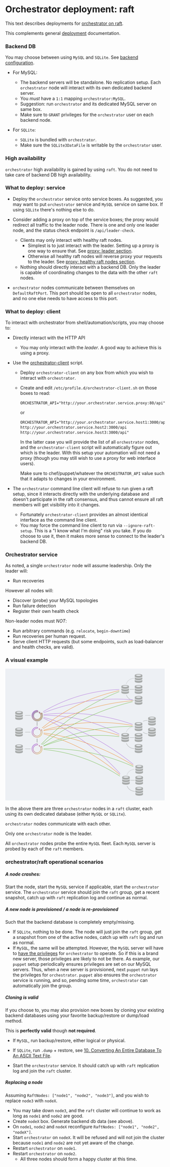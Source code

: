 # Orchestrator deployment: raft

This text describes deployments for [orchestrator on raft](raft.md).

This complements general [deployment](deployment.md) documentation.

### Backend DB

You may choose between using `MySQL` and `SQLite`. See [backend configuration](configuration-backend.md).

- For MySQL:
  - The backend servers will be standalone. No replication setup. Each `orchestrator` node will interact with its own dedicated backend server.
  - You _must_ have a `1:1` mapping `orchestrator:MySQL`.
  - Suggestion: run `orchestrator` and its dedicated MySQL server on same box.
  - Make sure to `GRANT` privileges for the `orchestrator` user on each backend node.

- For `SQLite`:
  - `SQLite` is bundled with `orchestrator`.
  - Make sure the `SQLite3DataFile` is writable by the `orchestrator` user.

### High availability

`orchestrator` high availability is gained by using `raft`. You do not need to take care of backend DB high availability.

### What to deploy: service

- Deploy the `orchestrator` service onto service boxes.
  As suggested, you may want to put `orchestrator` service and `MySQL` service on same box. If using `SQLite` there's nothing else to do.

- Consider adding a proxy on top of the service boxes; the proxy would redirect all traffic to the leader node. There is one and only one leader node, and the status check endpoint is `/api/leader-check`.
  - Clients may only interact with healthy raft nodes.
    - Simplest is to just interact with the leader. Setting up a proxy is one way to ensure that. See [proxy: leader section](raft.md#proxy-leader).
    -  Otherwise all healthy raft nodes will reverse proxy your requests to the leader. See [proxy: healthy raft nodes section](raft.md#proxy-healthy-raft-nodes).
  - Nothing should directly interact with a backend DB. Only the leader is capable of coordinating changes to the data with the other `raft` nodes.

- `orchestrator` nodes communicate between themselves on `DefaultRaftPort`. This port should be open to all `orchestrator` nodes, and no one else needs to have access to this port.

### What to deploy: client

To interact with orchestrator from shell/automation/scripts, you may choose to:

- Directly interact with the HTTP API
  - You may only interact with the _leader_. A good way to achieve this is using a proxy.
- Use the [orchestrator-client](orchestrator-client.md) script.
  - Deploy `orchestrator-client` on any box from which you wish to interact with `orchestrator`.
  - Create and edit `/etc/profile.d/orchestrator-client.sh` on those boxes to read:
    ```
    ORCHESTRATOR_API="http://your.orchestrator.service.proxy:80/api"
    ```
    or
    ```
    ORCHESTRATOR_API="http://your.orchestrator.service.host1:3000/api http://your.orchestrator.service.host2:3000/api http://your.orchestrator.service.host3:3000/api"
    ```
    In the latter case you will provide the list of all `orchestrator` nodes, and the `orchestrator-client` script will automatically figure out which is the leader. With this setup your automation will not need a proxy (though you may still wish to use a proxy for web interface users).

    Make sure to chef/puppet/whatever the `ORCHESTRATOR_API` value such that it adapts to changes in your environment.

- The `orchestrator` command line client will refuse to run given a raft setup, since it interacts directly with the underlying database and doesn't participate in the raft consensus, and thus cannot ensure all raft members will get visibility into it changes.
  - Fortunately `orchestrator-client` provides an almost identical interface as the command line client.
  - You may force the command line client to run via `--ignore-raft-setup`. This is a "I know what I'm doing" risk you take. If you do choose to use it, then it makes more sense to connect to the leader's backend DB.


### Orchestrator service

As noted, a single `orchestrator` node will assume leadership. Only the leader will:

- Run recoveries

However all nodes will:

- Discover (probe) your MySQL topologies
- Run failure detection
- Register their own health check

Non-leader nodes must _NOT_:

- Run arbitrary commands (e.g. `relocate`, `begin-downtime`)
- Run recoveries per human request.
- Serve client HTTP requests (but some endpoints, such as load-balancer and health checks, are valid).

### A visual example

![orchestrator deployment, raft](images/orchestrator-deployment-raft.png)

In the above there are three `orchestrator` nodes in a `raft` cluster, each using its own dedicated database (either `MySQL` or `SQLite`).

`orchestrator` nodes communicate with each other.

Only one `orchestrator` node is the leader.

All `orchestrator` nodes probe the entire `MySQL` fleet. Each `MySQL` server is probed by each of the `raft` members.

### orchestrator/raft operational scenarios

##### A node crashes:

Start the node, start the `MySQL` service if applicable, start the `orchestrator` service. The `orchestrator` service should join the `raft` group, get a recent snapshot, catch up with `raft` replication log and continue as normal.

##### A new node is provisioned / a node is re-provisioned

Such that the backend database is completely empty/missing.

- If `SQLite`, nothing to be done. The node will just join the `raft` group, get a snapshot from one of the active nodes, catch up with `raft` log and run as normal.
- If `MySQL`, the same will be attempted. However, the `MySQL` server will have to [have the privileges](configuration-backend.md#mysql-backend-db-setup) for `orchestrator` to operate. So if this is a brand new server, those privileges are likely to not be there.
  As example, our `puppet` setup periodically ensures privileges are set on our MySQL servers. Thus, when a new server is provisioned, next `puppet` run lays the privileges for `orchestrator`. `puppet` also ensures the `orchestrator` service is running, and so, pending some time, `orchestrator` can automatically join the group.

##### Cloning is valid

If you choose to, you may also provision new boxes by cloning your existing backend databases using your favorite backup/restore  or dump/load method.

This is **perfectly valid** though **not required**.

- If `MySQL`, run backup/restore, either logical or physical.
- If `SQLite`, run `.dump` + restore, see [10. Converting An Entire Database To An ASCII Text File](https://sqlite.org/cli.html).

- Start the `orchestrator` service. It should catch up with `raft` replication log and join the `raft` cluster.

##### Replacing a node

Assuming `RaftNodes: ["node1", "node2", "node3"]`, and you wish to replace `node3` with `nodeX`.

- You may take down `node3`, and the `raft` cluster will continue to work as long as `node1` and `node2` are good.
- Create `nodeX` box. Generate backend db data (see above).
- On `node1`, `node2` and `nodeX` reconfigure `RaftNodes: ["node1", "node2", "nodeX"]`.
- Start `orchestrator` on `nodeX`. It will be refused and will not join the cluster because `node1` and `node2` are not yet aware of the change.
- Restart `orchestrator` on `node1`.
- Restart `orchestrator` on `node2`.
  - All three nodes should form a happy cluster at this time.
